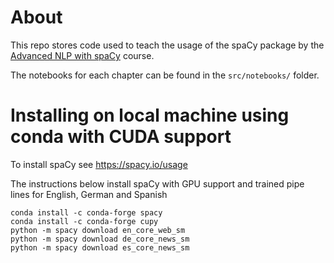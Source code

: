 # About

This repo stores code used to teach the usage of the spaCy package by the [Advanced NLP with spaCy](https://course.spacy.io/en/) course.

The notebooks for each chapter can be found in the `src/notebooks/` folder.

# Installing on local machine using conda with CUDA support

To install spaCy see https://spacy.io/usage

The instructions below install spaCy with GPU support and trained pipe lines for English, German and Spanish

```
conda install -c conda-forge spacy
conda install -c conda-forge cupy
python -m spacy download en_core_web_sm
python -m spacy download de_core_news_sm
python -m spacy download es_core_news_sm
```
